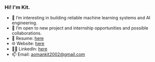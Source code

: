 ### Hi! I'm Kit.
- 🔭 I’m interesting in building reliable machine learning systems and AI engineering.
- 👯 I’m open to new project and internship opportunities and possible collaborations.
- 📄 Resume: [here](https://drive.google.com/file/d/1XqsYGUif8TzCtRfViWH1CbxRrWgUE_rc/view?usp=sharing)
- 🌐 Website: [here](https://amkcode.github.io/)
- 🤵🏻 LinkedIn: [here](https://www.linkedin.com/in/mankit-ao/)
- 📫 Email: aomankit2002@gmail.com
<!--
**AMKCode/AMKCode** is a ✨ _special_ ✨ repository because its `README.md` (this file) appears on your GitHub profile.

Here are some ideas to get you started:

- 🔭 I’m currently working on ...
- 🌱 I’m currently learning ...
- 👯 I’m looking to collaborate on ...
- 🤔 I’m looking for help with ...
- 💬 Ask me about ...
- 📫 How to reach me: ...
- 😄 Pronouns: ...
- ⚡ Fun fact: ...
-->
